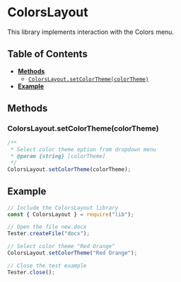 # ColorsLayout

This library implements interaction with the Colors menu.

## Table of Contents

-   [**Methods**](#methods)
    -   [`ColorsLayout.setColorTheme(colorTheme)`](#colorsLayoutsetColorThemecolorTheme)
-   [**Example**](#example)

## Methods

### ColorsLayout.setColorTheme(colorTheme)

```javascript
/**
 * Select color theme option from dropdown menu
 * @param {string} [colorTheme]
 */
ColorsLayout.setColorTheme(colorTheme);
```

## Example

```javascript
// Include the ColorsLayout library
const { ColorsLayout } = require("lib");

// Open the file new.docx
Tester.createFile("docx");

// Select color theme "Red Orange"
ColorsLayout.setColorTheme("Red Orange");

// Close the test example
Tester.close();
```
